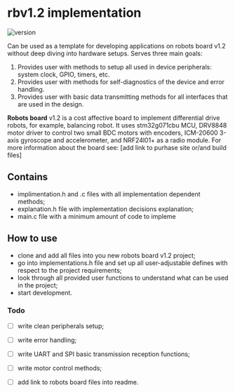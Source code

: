 # rbv1.2 implementation

![version](https://img.shields.io/github/v/release/701lab/rbv1.2-implementation?color=blue&label=Version)

Can be used as a template for developing applications on robots board v1.2 without deep diving into hardware setups.
Serves three main goals:
1. Provides user with methods to setup all used in device peripherals: system clock, GPIO, timers, etc.
2. Provides user with methods for self-diagnostics of the device and error handling.
3. Provides user with basic data transmitting methods for all interfaces that are used in the design.

**Robots board** v1.2 is a cost affective board to implement differential drive robots, for example, balancing robot. It uses stm32g071cbu MCU, DRV8848 motor driver to control two small  BDC motors with encoders, ICM-20600 3-axis gyroscope and accelerometer, and NRF24l01+ as a radio module. For more information about the board see: [add link to purhase site or/and build files]

## Contains
* implimentation.h and .c files with all implementation dependent methods;
* explanation.h file with implementation decisions explanation;
* main.c file with a minimum amount of code to impleme

## How to use
* clone and add all files into you new robots board v1.2 project;
* go into implementations.h file and set up all user-adjustable defines with respect to the project requirements;
* look through all provided user functions to understand what can be used in the project;
* start development.

### Todo
- [ ] write clean peripherals setup;
- [ ] write error handling;
- [ ] write UART and SPI basic transmission reception functions;
- [ ] write motor control methods;

- [ ] add link to robots board files into readme. 


